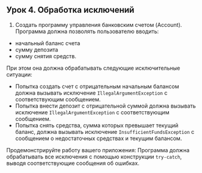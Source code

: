 ## Урок 4. Обработка исключений

1. Создать программу управления банковским счетом (Account). Программа должна позволять пользователю вводить:
- начальный баланс счета 
- сумму депозита 
- сумму снятия средств. 

При этом она должна обрабатывать следующие исключительные ситуации:

- Попытка создать счет с отрицательным начальным балансом должна вызывать исключение `IllegalArgumentException` с соответствующим сообщением.
- Попытка внести депозит с отрицательной суммой должна вызывать исключение `IllegalArgumentException` с соответствующим сообщением.
- Попытка снять средства, сумма которых превышает текущий баланс, должна вызывать исключение `InsufficientFundsException` с сообщением о недостаточных средствах и текущим балансом.

Продемонстрируйте работу вашего приложения:
Программа должна обрабатывать все исключения с помощью конструкции `try-catch`, выводя соответствующие сообщения об ошибках.
